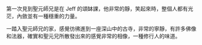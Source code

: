 第一次見到聖元師兄是在 Jeff 的頌缽課，他非常的靜，笑起來時，整個人都有光茫，內斂並有一種穩重的力量。

一踏入聖元師兄的家，感覺彷彿進到一座深山中的古寺，非常的寧靜，有許多佛像和法器，確實和聖元兄所散發出來的感覺非常的相像，一種修行人的味道。
